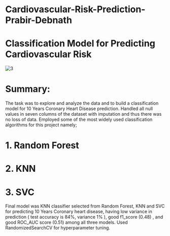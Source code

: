 # Cardiovascular-Risk-Prediction-Prabir-Debnath

# Classification Model for Predicting Cardiovascular Risk

![3](https://user-images.githubusercontent.com/89520031/172639887-2b067589-1023-412f-b3ea-40e88d1ce2c2.jpg)

# Summary:

The task was to explore and analyze the data and to build a classification model for 10 Years Coronary Heart Disease prediction.
Handled all null values in seven columns of the dataset with imputation and thus there was no loss of data.
Employed some of the most widely used classification algorithms for this project namely;

# 1.	Random Forest
# 2.	KNN
# 3.	SVC

Final model was KNN classifier selected from Random Forest, KNN and SVC for predicting 10 Years Coronary heart disease, having low variance in prediction ( test accuracy is 84%, variance 1% ), good f1_score (0.48) , and good ROC_AUC score (0.51) among all three models. Used RandomizedSearchCV for hyperparameter tuning.
